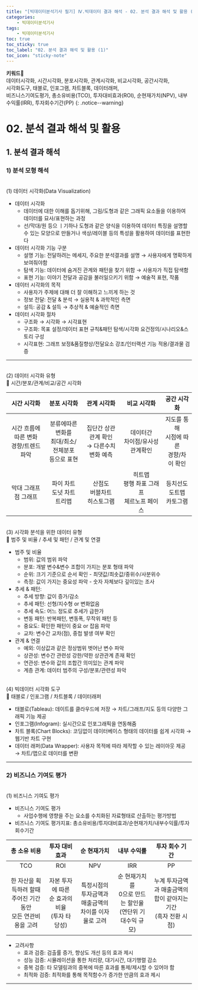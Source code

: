 ```yaml
---
title: "[빅데이터분석기사 필기] Ⅳ.빅데이터 결과 해석 - 02. 분석 결과 해석 및 활용 (1)"
categories:
    - 빅데이터분석기사
tags:
    - 빅데이터분석기사
toc: true
toc_sticky: true
toc_label: "02. 분석 결과 해석 및 활용 (1)"
toc_icon: "sticky-note"
---
```


**키워드🔑**<br>
데이터시각화, 시간시각화, 분포시각화, 관계시각화, 비교시각화, 공간시각화, 
<br>시각화도구, 태블로, 인포그램, 차트블록, 데이터래퍼, 
<br>비즈니스기여도평가, 총소유비용(TCO), 투자대비효과(ROI), 순현재가치(NPV), 내부수익률(IRR), 투자회수기간(PP)
{: .notice--warning}

# 02. 분석 결과 해석 및 활용

## 1. 분석 결과 해석

### 1) 분석 모형 해석

<br>
(1) 데이터 시각화(Data Visualization)<br>

- 데이터 시각화
	- 데이터에 대한 이해를 돕기위해, 그림/도형과 같은 그래픽 요소들을 이용하여 데이터를 묘사/표현하는 과정
	- 선/막대/원 등으 ㅣ기하나 도형과 같은 양식을 이용하여 데이터 특징을 설명할 수 있는 모양으로 만들거나 색상/레이블 등의 특성을 활용하여 데이터를 표현한다
- 데이터 시각화 기능 구분
	- 설명 기능: 전달하려는 메세지, 주요한 분석결과를 설명 → 사용자에게 명확하게 보여줘야함
	- 탐색 기능: 데이터에 숨겨진 관계와 패턴을 찾기 위함 → 사용자가 직접 탐색함
	- 표현 기능: 이야기 전달과 공감을 불러일으키기 위함 → 예술적 표현, 작품
- 데이터 시각화의 목적
	- 사용자가 주제에 대해 더 잘 이해하고 느끼게 하는 것
	- 정보 전달: 전달 & 분석 → 실용적 & 과학적인 측면
	- 설득: 공감 & 설득 → 추상적 & 예술적인 측면
- 데이터 시각화 절차
	- 구조화 → 시각화 → 시각표현
	- 구조화: 목표 설정/데이터 표현 규칙&패턴 탐색/시각화 요건정의/시나리오&스토리 구성
	- 시각표현: 그래프 보정&품질향상/전달요소 강조/인터랙션 기능 적용/결과물 검증

---

<br>
(2) 데이터 시각화 유형<br>
📌 시간/분포/관계/비교/공간 시각화

|시간 시각화|분포 시각화|관계 시각화|비교 시각화|공간 시각화|
|:-----:|:-----:|:-----:|:-----:|:-----:|
|시간 흐름에 따른 변화<br>경향/트렌드 파악|분류에따른 변화를<br>최대/최소/전체분포<br>등으로 표현|집단간 상관관계 확인<br>→ 다른수치 변화 예측|데이터간<br>차이점/유사성 관계확인|지도를 통해<br>시점에 따른<br>경향/차이 확인|
|막대 그래프<br>점 그래프|파이 차트<br>도넛 차트<br>트리맵|산점도<br>버블차트<br>히스토그램|히트맵<br>평행 좌표 그래프<br>체르노프 페이스|등치선도<br>도트맵<br>카토그램|

<br>
(3) 시각화 분석을 위한 데이터 유형<br>
📌 범주 및 비율 / 추세 및 패턴 / 관계 및 연결

- 범주 및 비율
	- 범위: 값의 범위 파악
	- 분포: 개발 변수&변수 조합이 가지는 분포 형태 파악
	- 순위: 크기 기준으로 순서 확인 - 최댓값/최솟값/중위수/사분위수
	- 측정: 값이 가지는 중요성 파악 - 숫자 자체보다 깊이있는 조사
- 추세 & 패턴: 
	- 추세 방향: 값이 증가/감소
	- 추세 패턴: 선형/지수형 or 변화없음
	- 추세 속도: 어느 정도로 추세가 급한가
	- 변동 패턴: 반복패턴, 변동폭, 무작위 패턴 등
	- 중요도: 확인한 패턴이 중요 or 잡음 파악
	- 교차: 변수간 교차(점), 중첩 발생 여부 확인
- 관계 & 연결
	- 예외: 이상값과 같은 정상범위 벗어난 변수 파악
	- 상관성: 변수간 관련성 강한/약한 상관관계 존재 확인
	- 연관성: 변수와 값의 조합간 의미있는 관계 파악
	- 계층 관계: 데이터 범주의 구성/분포/관련성 파악

<br>
(4) 빅데이터 시각화 도구<br>
📌 태블로 / 인포그램 / 차트블록 / 데이터래퍼

- 태블로(Tableau): 데이트를 클라우드에 저장 → 차트/그래프/지도 등의 다양한 그래픽 기능 제공
- 인포그램(Infogram): 실시간으로 인포그래픽을 연동해줌
- 차트 블록(Chart Blocks): 코딩없이 데이터베이스 형태의 데이터를 쉽게 시각화 → 웹기반 차트 구현
- 데이터 래퍼(Data Wrapper): 사용자 목적에 따라 제작할 수 있는 레이아웃 제공 → 차트/맵으로 데이터를 변환

---

### 2) 비즈니스 기여도 평가

<br>
(1) 비즈니스 기여도 평가<br>

- 비즈니스 기여도 평가
	- 사업수행에 영향을 주는 요소를 수치화된 자료형태로 산출하는 평가방법
- 비즈니스 기여도 평가지표: 총소유비용/투자대비효과/순현재가치/내부수익률/투자회수기간

|총 소유 비용|투자 대비 효과|순 현재가치|내부 수익률|투자 회수 기간|
| :-----: | :-----: | :-----: | :-----: | :-----: |
|TCO|ROI|NPV|IRR|PP|
|한 자산을 획득하려 할때<br>주어진 기간동안<br>모든 연관비용을 고려|자본 투자에 따른<br>순 효과의 비율<br>(투자 타당성)|특정시점의<br>투자금액과 매출금액의<br>차이를 이자율로 고려|순 현재가치를<br>0으로 만드는 할인율<br>(연단위 기대수익 규모)|누계 투자금액과 매출금액의<br> 합이 같아지는 기간<br>(흑자 전환 시점)

- 고려사항
	- 효과 검증: 검출률 증가, 향상도 개선 등의 효과 제시
	- 성능 검증: 시뮬레이션을 통한 처리량, 대기시간, 대기행렬 감소
	- 중복 검증: 타 모델링과의 중복에 따른 효과를 통제/제시할 수 있어야 함
	- 최적화 검증: 최적화를 통해 목적함수가 증가한 만큼의 효과 제시

---
